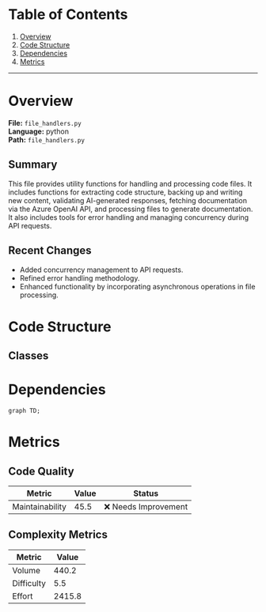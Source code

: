 # Table of Contents

1. [Overview](#overview)
2. [Code Structure](#code-structure)
3. [Dependencies](#dependencies)
4. [Metrics](#metrics)

---

# Overview

**File:** `file_handlers.py`  
**Language:** python  
**Path:** `file_handlers.py`  

## Summary

This file provides utility functions for handling and processing code files. It includes functions for extracting code structure, backing up and writing new content, validating AI-generated responses, fetching documentation via the Azure OpenAI API, and processing files to generate documentation. It also includes tools for error handling and managing concurrency during API requests.

## Recent Changes

- Added concurrency management to API requests.
- Refined error handling methodology.
- Enhanced functionality by incorporating asynchronous operations in file processing.


# Code Structure

## Classes

# Dependencies

```mermaid
graph TD;
```

# Metrics

## Code Quality

| Metric | Value | Status |
|--------|-------|--------|
| Maintainability | 45.5 | ❌ Needs Improvement |
## Complexity Metrics

| Metric | Value |
|--------|--------|
| Volume | 440.2 |
| Difficulty | 5.5 |
| Effort | 2415.8 |